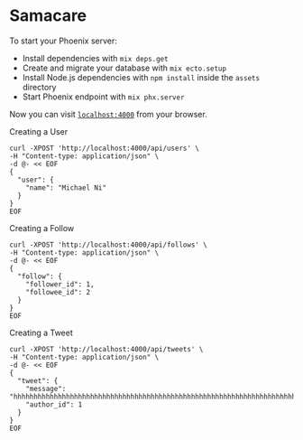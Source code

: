 # Samacare

To start your Phoenix server:

  * Install dependencies with `mix deps.get`
  * Create and migrate your database with `mix ecto.setup`
  * Install Node.js dependencies with `npm install` inside the `assets` directory
  * Start Phoenix endpoint with `mix phx.server`

Now you can visit [`localhost:4000`](http://localhost:4000) from your browser.


Creating a User
```
curl -XPOST 'http://localhost:4000/api/users' \
-H "Content-type: application/json" \
-d @- << EOF
{
  "user": {
    "name": "Michael Ni"
  }
}
EOF
```

Creating a Follow
```
curl -XPOST 'http://localhost:4000/api/follows' \
-H "Content-type: application/json" \
-d @- << EOF
{
  "follow": {
    "follower_id": 1,
    "followee_id": 2
  }
}
EOF
```

Creating a Tweet
```
curl -XPOST 'http://localhost:4000/api/tweets' \
-H "Content-type: application/json" \
-d @- << EOF
{
  "tweet": {
    "message": "hhhhhhhhhhhhhhhhhhhhhhhhhhhhhhhhhhhhhhhhhhhhhhhhhhhhhhhhhhhhhhhhhhhhhhhhhhhhhhhhhhhhhhhhhhhhhhhhhhhhhhhhhhhhhhhhhhhhhhhhhhhhhhhhhhhhhhhhhhhh",
    "author_id": 1
  }
}
EOF
```